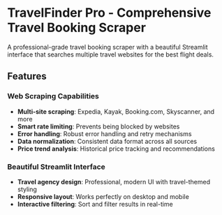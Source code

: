 # TravelFinder Pro - Comprehensive Travel Booking Scraper

A professional-grade travel booking scraper with a beautiful Streamlit interface that searches multiple travel websites for the best flight deals.

## Features

### Web Scraping Capabilities
- **Multi-site scraping**: Expedia, Kayak, Booking.com, Skyscanner, and more
- **Smart rate limiting**: Prevents being blocked by websites
- **Error handling**: Robust error handling and retry mechanisms
- **Data normalization**: Consistent data format across all sources
- **Price trend analysis**: Historical price tracking and recommendations

### Beautiful Streamlit Interface
- **Travel agency design**: Professional, modern UI with travel-themed styling
- **Responsive layout**: Works perfectly on desktop and mobile
- **Interactive filtering**: Sort and filter results in real-time